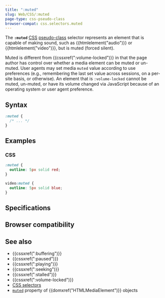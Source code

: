 ```yaml
---
title: ":muted"
slug: Web/CSS/:muted
page-type: css-pseudo-class
browser-compat: css.selectors.muted
---
```




The **`:muted`** [CSS](/Web/CSS) [pseudo-class](/Web/CSS/Pseudo-classes) selector represents an element that is capable of making sound, such as {{htmlelement("audio")}} or {{htmlelement("video")}}, but is muted (forced silent).

Muted is different from {{cssxref(":volume-locked")}} in that the page author has control over whether a media element can be muted or un-muted.
User agents may set media `muted` value according to use preferences (e.g., remembering the last set value across sessions, on a per-site basis, or otherwise).
An element that is `:volume-locked` cannot be muted, un-muted, or have its volume changed via JavaScript because of an operating system or user agent preference.

## Syntax

```css
:muted {
  /* ... */
}
```

## Examples

### CSS

```css
:muted {
  outline: 5px solid red;
}

video:muted {
  outline: 5px solid blue;
}
```

## Specifications



## Browser compatibility



## See also

- {{cssxref(":buffering")}}
- {{cssxref(":paused")}}
- {{cssxref(":playing")}}
- {{cssxref(":seeking")}}
- {{cssxref(":stalled")}}
- {{cssxref(":volume-locked")}}
- [CSS selectors](/Web/CSS/CSS_selectors)
- [`muted`](/Web/API/HTMLMediaElement/muted) property of {{domxref("HTMLMediaElement")}} objects
